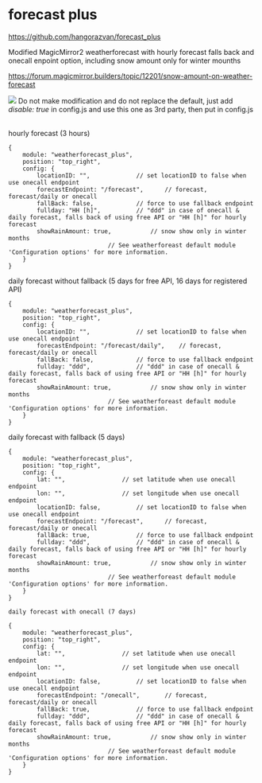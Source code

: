 # forecast plus

https://github.com/hangorazvan/forecast_plus

Modified MagicMirror2 weatherforecast with hourly forecast falls back and onecall enpoint option, including snow amount only for winter mounths

https://forum.magicmirror.builders/topic/12201/snow-amount-on-weather-forecast

<img src=https://github.com/hangorazvan/forecast_plus/blob/master/preview.png>
Do not make modification and do not replace the default, just add <i>disable: true</i> in config.js and use this one as 3rd party, then put in config.js

<br>hourly forecast (3 hours)

	{
		module: "weatherforecast_plus",
		position: "top_right",
		config: {
			locationID: "",				// set locationID to false when use onecall endpoint
			forecastEndpoint: "/forecast",		// forecast, forecast/daily or onecall
			fallBack: false,			// force to use fallback endpoint
			fullday: "HH [h]", 			// "ddd" in case of onecall & daily forecast, falls back of using free API or "HH [h]" for hourly forecast
			showRainAmount: true, 			// snow show only in winter months
								// See weatherforeast default module 'Configuration options' for more information.
		}
	}


daily forecast without fallback (5 days for free API, 16 days for registered API)

	{
		module: "weatherforecast_plus",
		position: "top_right",
		config: {
			locationID: "",				// set locationID to false when use onecall endpoint
			forecastEndpoint: "/forecast/daily",	// forecast, forecast/daily or onecall
			fallBack: false,			// force to use fallback endpoint
			fullday: "ddd", 			// "ddd" in case of onecall & daily forecast, falls back of using free API or "HH [h]" for hourly forecast
			showRainAmount: true, 			// snow show only in winter months
								// See weatherforeast default module 'Configuration options' for more information.
		}
	}

daily forecast with fallback (5 days)

	{
		module: "weatherforecast_plus",
		position: "top_right",
		config: {
			lat: "",				// set latitude when use onecall endpoint
			lon: "",				// set longitude when use onecall endpoint
			locationID: false,			// set locationID to false when use onecall endpoint
			forecastEndpoint: "/forecast",		// forecast, forecast/daily or onecall
			fallBack: true,				// force to use fallback endpoint
			fullday: "ddd", 			// "ddd" in case of onecall & daily forecast, falls back of using free API or "HH [h]" for hourly forecast
			showRainAmount: true, 			// snow show only in winter months
								// See weatherforeast default module 'Configuration options' for more information.
		}
	}

	daily forecast with onecall (7 days)

	{
		module: "weatherforecast_plus",
		position: "top_right",
		config: {
			lat: "",				// set latitude when use onecall endpoint
			lon: "",				// set longitude when use onecall endpoint
			locationID: false,			// set locationID to false when use onecall endpoint
			forecastEndpoint: "/onecall",		// forecast, forecast/daily or onecall
			fallBack: true,				// force to use fallback endpoint
			fullday: "ddd", 			// "ddd" in case of onecall & daily forecast, falls back of using free API or "HH [h]" for hourly forecast
			showRainAmount: true, 			// snow show only in winter months
								// See weatherforeast default module 'Configuration options' for more information.
		}
	}
